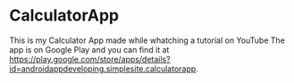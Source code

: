 # CalculatorApp
This is my Calculator App made while whatching a tutorial on YouTube
The app is on Google Play and you can find it at https://play.google.com/store/apps/details?id=androidappdeveloping.simplesite.calculatorapp.

